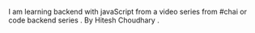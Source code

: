 I am learning backend with javaScript from a video series from #chai or code backend series . By Hitesh Choudhary . 